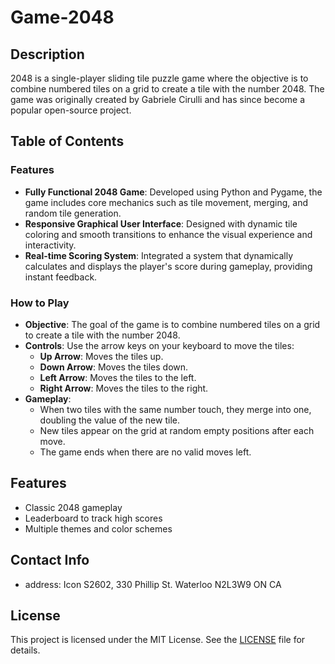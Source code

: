 # Game-2048

## Description
2048 is a single-player sliding tile puzzle game where the objective is to combine numbered tiles on a grid to create a tile with the number 2048. The game was originally created by Gabriele Cirulli and has since become a popular open-source project.

## Table of Contents

### Features
- **Fully Functional 2048 Game**: Developed using Python and Pygame, the game includes core mechanics such as tile movement, merging, and random tile generation.
- **Responsive Graphical User Interface**: Designed with dynamic tile coloring and smooth transitions to enhance the visual experience and interactivity.
- **Real-time Scoring System**: Integrated a system that dynamically calculates and displays the player's score during gameplay, providing instant feedback.

### How to Play

- **Objective**: The goal of the game is to combine numbered tiles on a grid to create a tile with the number 2048.
- **Controls**: Use the arrow keys on your keyboard to move the tiles:
  - **Up Arrow**: Moves the tiles up.
  - **Down Arrow**: Moves the tiles down.
  - **Left Arrow**: Moves the tiles to the left.
  - **Right Arrow**: Moves the tiles to the right.
- **Gameplay**:
  - When two tiles with the same number touch, they merge into one, doubling the value of the new tile.
  - New tiles appear on the grid at random empty positions after each move.
  - The game ends when there are no valid moves left.

## Features
- Classic 2048 gameplay
- Leaderboard to track high scores
- Multiple themes and color schemes

## Contact Info
- address: Icon S2602, 330 Phillip St. Waterloo N2L3W9 ON CA

## License
This project is licensed under the MIT License. See the [LICENSE](LICENSE) file for details.

